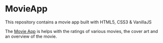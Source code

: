 # MovieApp

This repository contains a movie app built with HTML5, CSS3 & VanillaJS

The [Movie App](http://justfemi-movieapp.surge.sh/) is helps with the ratings of various movies, the cover art and an overview of the movie.
